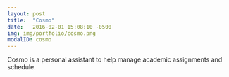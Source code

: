 ```yaml
---
layout: post
title:  "Cosmo"
date:   2016-02-01 15:08:10 -0500
img: img/portfolio/cosmo.png
modalID: cosmo
---
```

Cosmo is a personal assistant to help manage academic assignments and schedule.

